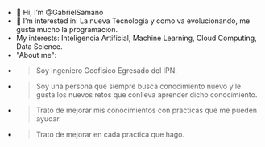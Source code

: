 - 👋 Hi, I’m @GabrielSamano
- 👀 I’m interested in: La nueva Tecnologia y como va evolucionando, me gusta mucho la programacion. 
- My interests: Inteligencia Artificial, Machine Learning, Cloud Computing, Data Science.
- "About me":
- >Soy Ingeniero Geofisico Egresado del IPN.
- >Soy una persona que siempre busca conocimiento nuevo y le gusta los nuevos retos que conlleva aprender dicho conocimiento.
- >Trato de mejorar mis conocimientos con practicas que me pueden ayudar.
- >Trato de mejorar en cada practica que hago.



<!---
GabrielSamano/GabrielSamano is a ✨ special ✨ repository because its `README.md` (this file) appears on your GitHub profile.
You can click the Preview link to take a look at your changes.
--->
